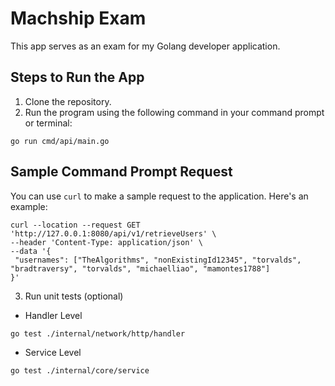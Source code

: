 # Machship Exam

This app serves as an exam for my Golang developer application.

## Steps to Run the App

1. Clone the repository.
2. Run the program using the following command in your command prompt or terminal:
```shell
go run cmd/api/main.go
```

## Sample Command Prompt Request

You can use `curl` to make a sample request to the application. Here's an example:

```shell
curl --location --request GET 'http://127.0.0.1:8080/api/v1/retrieveUsers' \
--header 'Content-Type: application/json' \
--data '{
 "usernames": ["TheAlgorithms", "nonExistingId12345", "torvalds", "bradtraversy", "torvalds", "michaelliao", "mamontes1788"]
}'
```
3. Run unit tests (optional)
- Handler Level
```shell
go test ./internal/network/http/handler
```
- Service Level
```shell
go test ./internal/core/service
```